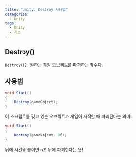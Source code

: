 ```yaml
---
title: "Unity. Destroy 사용법"
categories:
  - Unity
tags:
  - Unity
  - 기초
---
```


## Destroy()

`Destroy()`는 원하는 게임 오브젝트를 파괴하는 함수다.

##  사용법

```c#
void Start()
{
	Destroy(gameObject);
}
```

이 스크립트를 갖고 있는 오브젝트가 게임이 시작할 때 파괴된다는 의미!

```c#
void Start()
{
	Destroy(gameObject, 3f);
}
```

뒤에 시간을 붙이면 n초 뒤에 파괴한다는 뜻!
